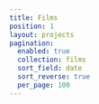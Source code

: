 ```yaml
---
title: Films
position: 1
layout: projects
pagination:
  enabled: true
  collection: films
  sort_field: date
  sort_reverse: true
  per_page: 100
---
```


